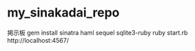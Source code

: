 # my_sinakadai_repo
掲示板
gem install sinatra haml sequel sqlite3-ruby
ruby start.rb
http://localhost:4567/
